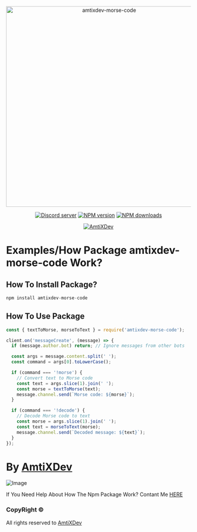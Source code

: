 <div align="center">
    <br />
    <p>
        <a href="https://amtixdev.xyz"><img src="https://cdn.discordapp.com/attachments/1141443355532873879/1173692642551402608/mybanner-o-x_1.png?ex=6564e174&is=65526c74&hm=4939339c5671e01c6cdd068fb581b1fe88bd9b1c8fe56142caa4f51953cc7237&" width="546" alt="amtixdev-morse-code" /></a>
    </p>
    <p>
    <a href="https://discord.gg/amtix-1k-1097821881245126768"><img src="https://img.shields.io/discord/1097821881245126768?color=5865F2&logo=discord&logoColor=white" alt="Discord server" /></a>
    <a href="https://www.npmjs.com/package/amtixdev-morse-code"><img src="https://img.shields.io/npm/v/amtixdev-morse-code?maxAge=3600" alt="NPM version" /></a>
    <a href="https://www.npmjs.com/package/amtixdev-morse-code"><img src="https://img.shields.io/npm/dt/amtixdev-morse-code?maxAge=3600" alt="NPM downloads" /></a>
    </p>
  <p>
        <a href="https://amtixdev.xyz"><img src="https://cdn.discordapp.com/attachments/1148318536062742648/1180978797193990275/Powered_By_AmtiXDev_With_Color.png?ex=657f6336&is=656cee36&hm=0828041d09f451ead489b244b10099ba1bd97fa6becffdca1d8e2315ccb2df35&" alt="AmtiXDev" /></a>
    </p>

</div>


# Examples/How Package amtixdev-morse-code Work?

## How To Install Package?

```js
npm install amtixdev-morse-code
```

## How To Use Package

```js
const { textToMorse, morseToText } = require('amtixdev-morse-code');

client.on('messageCreate', (message) => {
  if (message.author.bot) return; // Ignore messages from other bots

  const args = message.content.split(' ');
  const command = args[0].toLowerCase();

  if (command === '!morse') {
    // Convert text to Morse code
    const text = args.slice(1).join(' ');
    const morse = textToMorse(text);
    message.channel.send(`Morse code: ${morse}`);
  }

  if (command === '!decode') {
    // Decode Morse code to text
    const morse = args.slice(1).join(' ');
    const text = morseToText(morse);
    message.channel.send(`Decoded message: ${text}`);
  }
});
```

# By [AmtiXDev](https://www.youtube.com/@xUnDarkArTz)

![Image](https://user-images.githubusercontent.com/107303548/248915710-9dd3b4cf-5eb0-4e44-b5bd-20306947a715.png)

If You Need Help About How The Npm Package Work? Contant Me [HERE](https://discord.gg/amtix-1k-1097821881245126768)

### CopyRight ©
All rights reserved to [AmtiXDev](https://amtixdev.xyz)

